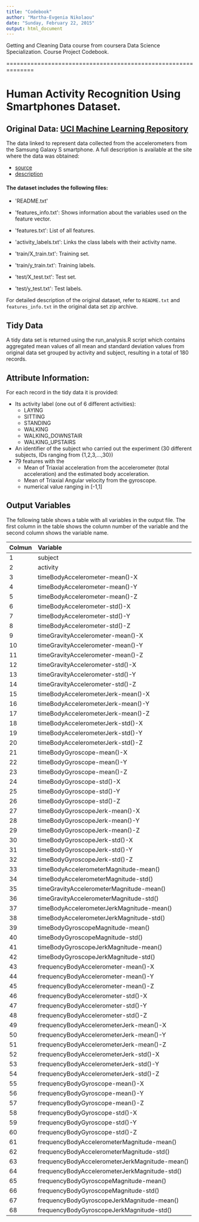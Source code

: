 ```yaml
---
title: "Codebook"
author: "Martha-Evgenia Nikolaou"
date: "Sunday, February 22, 2015"
output: html_document
---
```


Getting and Cleaning Data course from coursera Data Science Specialization. Course Project Codebook.

==============================================================

# Human Activity Recognition Using Smartphones Dataset.
## Original Data: [UCI Machine Learning Repository](http://archive.ics.uci.edu/ml/datasets/Human+Activity+Recognition+Using+Smartphones#)

The data linked to represent data collected from the accelerometers from the Samsung Galaxy S smartphone. A full description is available at the site where the data was obtained:

- [source](https://d396qusza40orc.cloudfront.net/getdata%2Fprojectfiles%2FUCI%20HAR%20Dataset.zip) 
- [description](http://archive.ics.uci.edu/ml/datasets/Human+Activity+Recognition+Using+Smartphones)

#### The dataset includes the following files:

- 'README.txt'

- 'features_info.txt': Shows information about the variables used on the feature vector.

- 'features.txt': List of all features.

- 'activity_labels.txt': Links the class labels with their activity name.

- 'train/X_train.txt': Training set.

- 'train/y_train.txt': Training labels.

- 'test/X_test.txt': Test set.

- 'test/y_test.txt': Test labels.

For detailed description of the original dataset, refer to `README.txt` and `features_info.txt` in the original data set zip archive.

## Tidy Data
A tidy data set is returned using the run_analysis.R script which contains aggregated mean values of all mean and standard deviation values from original data set grouped by activity and subject, resulting in a total of 180 records.

## Attribute Information:
For each record in the tidy data it is provided: 
- Its activity label (one out of 6 different activities):
  - LAYING
  - SITTING
  - STANDING
  - WALKING
  - WALKING_DOWNSTAIR
  - WALKING_UPSTAIRS
- An identifier of the subject who carried out the experiment (30 different subjects, IDs ranging from {1,2,3,...,30})
- 79 features with the
  - Mean of Triaxial acceleration from the accelerometer (total acceleration) and the estimated body acceleration. 
  - Mean of Triaxial Angular velocity from the gyroscope. 
  - numerical value ranging in [-1,1]

## Output Variables

The following table shows a table with all variables in the output file. The first column in the table shows the column number of the variable and the second column shows the variable name.

| Colmun |                         Variable                        |
| ------ | :------------------------------------------------------ |
|  1	|	subject	|
|	2	|	activity	|
|	3	|	timeBodyAccelerometer-mean()-X	|
|	4	|	timeBodyAccelerometer-mean()-Y	|
|	5	|	timeBodyAccelerometer-mean()-Z	|
|	6	|	timeBodyAccelerometer-std()-X	|
|	7	|	timeBodyAccelerometer-std()-Y	|
|	8	|	timeBodyAccelerometer-std()-Z	|
|	9	|	timeGravityAccelerometer-mean()-X	|
|	10	|	timeGravityAccelerometer-mean()-Y	|
|	11	|	timeGravityAccelerometer-mean()-Z	|
|	12	|	timeGravityAccelerometer-std()-X	|
|	13	|	timeGravityAccelerometer-std()-Y	|
|	14	|	timeGravityAccelerometer-std()-Z	|
|	15	|	timeBodyAccelerometerJerk-mean()-X	|
|	16	|	timeBodyAccelerometerJerk-mean()-Y	|
|	17	|	timeBodyAccelerometerJerk-mean()-Z	|
|	18	|	timeBodyAccelerometerJerk-std()-X	|
|	19	|	timeBodyAccelerometerJerk-std()-Y	|
|	20	|	timeBodyAccelerometerJerk-std()-Z	|
|	21	|	timeBodyGyroscope-mean()-X	|
|	22	|	timeBodyGyroscope-mean()-Y	|
|	23	|	timeBodyGyroscope-mean()-Z	|
|	24	|	timeBodyGyroscope-std()-X	|
|	25	|	timeBodyGyroscope-std()-Y	|
|	26	|	timeBodyGyroscope-std()-Z	|
|	27	|	timeBodyGyroscopeJerk-mean()-X	|
|	28	|	timeBodyGyroscopeJerk-mean()-Y	|
|	29	|	timeBodyGyroscopeJerk-mean()-Z	|
|	30	|	timeBodyGyroscopeJerk-std()-X	|
|	31	|	timeBodyGyroscopeJerk-std()-Y	|
|	32	|	timeBodyGyroscopeJerk-std()-Z	|
|	33	|	timeBodyAccelerometerMagnitude-mean()	|
|	34	|	timeBodyAccelerometerMagnitude-std()	|
|	35	|	timeGravityAccelerometerMagnitude-mean()	|
|	36	|	timeGravityAccelerometerMagnitude-std()	|
|	37	|	timeBodyAccelerometerJerkMagnitude-mean()	|
|	38	|	timeBodyAccelerometerJerkMagnitude-std()	|
|	39	|	timeBodyGyroscopeMagnitude-mean()	|
|	40	|	timeBodyGyroscopeMagnitude-std()	|
|	41	|	timeBodyGyroscopeJerkMagnitude-mean()	|
|	42	|	timeBodyGyroscopeJerkMagnitude-std()	|
|	43	|	frequencyBodyAccelerometer-mean()-X	|
|	44	|	frequencyBodyAccelerometer-mean()-Y	|
|	45	|	frequencyBodyAccelerometer-mean()-Z	|
|	46	|	frequencyBodyAccelerometer-std()-X	|
|	47	|	frequencyBodyAccelerometer-std()-Y	|
|	48	|	frequencyBodyAccelerometer-std()-Z	|
|	49	|	frequencyBodyAccelerometerJerk-mean()-X	|
|	50	|	frequencyBodyAccelerometerJerk-mean()-Y	|
|	51	|	frequencyBodyAccelerometerJerk-mean()-Z	|
|	52	|	frequencyBodyAccelerometerJerk-std()-X	|
|	53	|	frequencyBodyAccelerometerJerk-std()-Y	|
|	54	|	frequencyBodyAccelerometerJerk-std()-Z	|
|	55	|	frequencyBodyGyroscope-mean()-X	|
|	56	|	frequencyBodyGyroscope-mean()-Y	|
|	57	|	frequencyBodyGyroscope-mean()-Z	|
|	58	|	frequencyBodyGyroscope-std()-X	|
|	59	|	frequencyBodyGyroscope-std()-Y	|
|	60	|	frequencyBodyGyroscope-std()-Z	|
|	61	|	frequencyBodyAccelerometerMagnitude-mean()	|
|	62	|	frequencyBodyAccelerometerMagnitude-std()	|
|	63	|	frequencyBodyAccelerometerJerkMagnitude-mean()	|
|	64	|	frequencyBodyAccelerometerJerkMagnitude-std()	|
|	65	|	frequencyBodyGyroscopeMagnitude-mean()	|
|	66	|	frequencyBodyGyroscopeMagnitude-std()	|
|	67	|	frequencyBodyGyroscopeJerkMagnitude-mean()	|
|	68	|	frequencyBodyGyroscopeJerkMagnitude-std()	|
